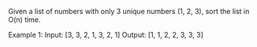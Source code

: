 Given a list of numbers with only 3 unique numbers (1, 2, 3), sort the list in O(n) time.

Example 1:
Input: [3, 3, 2, 1, 3, 2, 1]
Output: [1, 1, 2, 2, 3, 3, 3]
